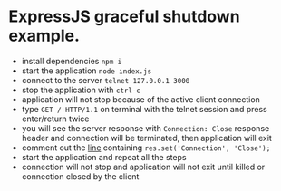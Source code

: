 # ExpressJS graceful shutdown example.

* install dependencies `npm i`
* start the application `node index.js`
* connect to the server `telnet 127.0.0.1 3000`
* stop the application with `ctrl-c`
* application will not stop because of the active client connection
* type `GET / HTTP/1.1` on terminal with the telnet session and press enter/return twice
* you will see the server response with `Connection: Close` response header and connection will be terminated, then
  application will exit
* comment out the [line](https://github.com/artursudnik/keep-alive-demo/blob/main/index.js#L53)
  containing `res.set('Connection', 'Close');`
* start the application and repeat all the steps
* connection will not stop and application will not exit until killed or connection closed by the client

